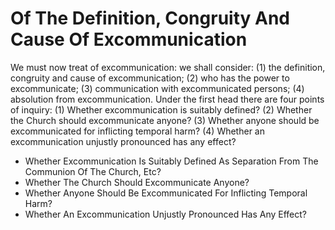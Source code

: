 # Of The Definition, Congruity And Cause Of Excommunication

We must now treat of excommunication: we shall consider: (1) the definition, congruity and cause of excommunication; (2) who has the power to excommunicate; (3) communication with excommunicated persons; (4) absolution from excommunication.  Under the first head there are four points of inquiry:
(1) Whether excommunication is suitably defined?
(2) Whether the Church should excommunicate anyone?
(3) Whether anyone should be excommunicated for inflicting temporal harm?
(4) Whether an excommunication unjustly pronounced has any effect?

* Whether Excommunication Is Suitably Defined As Separation From The Communion Of The Church, Etc?
* Whether The Church Should Excommunicate Anyone?
* Whether Anyone Should Be Excommunicated For Inflicting Temporal Harm?
* Whether An Excommunication Unjustly Pronounced Has Any Effect?